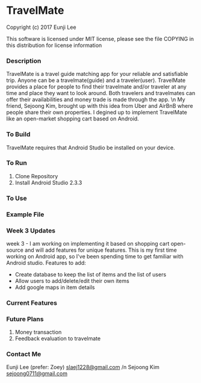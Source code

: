 # TravelMate

Copyright (c) 2017 Eunji Lee 

This software is licensed under MIT license, please see the file COPYING in this distribution for license information

### Description 
TravelMate is a travel guide matching app for your reliable and satisfiable trip. Anyone can be a travelmate(guide) and a traveler(user). TravelMate provides a place for people to find their travelmate and/or traveler at any time and place they want to look around. Both travelers and travelmates can offer their availabilities and money trade is made through the app. \n My friend, Sejoong Kim, brought up with this idea from Uber and AirBnB where people share their own properties. I degined up to implement TravelMate like an open-market shopping cart based on Android. 

### To Build
TravelMate requires that Android Studio be installed on your device.

### To Run
1. Clone Repository
2. Install Android Studio 2.3.3

### To Use

### Example File


### Week 3 Updates
week 3 - I am working on implementing it based on shopping cart open-source and will add features for unique features. This is my first time working on Android app, so I've been spending time to get familiar with Android studio.
Features to add:
- Create database to keep the list of items and the list of users
- Allow users to add/delete/edit their own items
- Add google maps in item details


### Current Features

### Future Plans
1. Money transaction
2. Feedback evaluation to travelmate

### Contact Me
Eunji Lee (prefer: Zoey) slaej1228@gmail.com /n
Sejoong Kim sejoong0711@gmail.com
